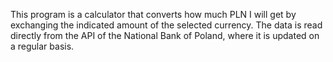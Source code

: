 This program is a calculator that converts how much PLN I will get by exchanging the indicated amount of the selected currency. The data is read directly from the API of the National Bank of Poland, where it is updated on a regular basis.
